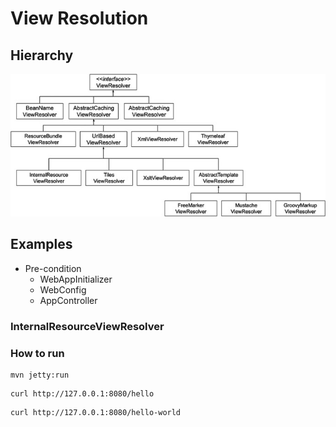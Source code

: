 # View Resolution

## Hierarchy

![img.png](img.png)

## Examples

* Pre-condition
    - WebAppInitializer
    - WebConfig
    - AppController

### InternalResourceViewResolver

### How to run

```shell
mvn jetty:run
```

```shell
curl http://127.0.0.1:8080/hello
```
```shell
curl http://127.0.0.1:8080/hello-world
```